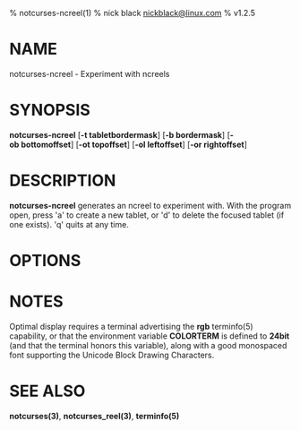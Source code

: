 % notcurses-ncreel(1)
% nick black <nickblack@linux.com>
% v1.2.5

# NAME

notcurses-ncreel - Experiment with ncreels

# SYNOPSIS

**notcurses-ncreel** [**-t tabletbordermask**] [**-b bordermask**] [**-ob bottomoffset**] [**-ot topoffset**] [**-ol leftoffset**] [**-or rightoffset**]

# DESCRIPTION

**notcurses-ncreel** generates an ncreel to experiment with. With the
program open, press 'a' to create a new tablet, or 'd' to delete the focused
tablet (if one exists). 'q' quits at any time.

# OPTIONS

# NOTES

Optimal display requires a terminal advertising the **rgb** terminfo(5)
capability, or that the environment variable **COLORTERM** is defined to
**24bit** (and that the terminal honors this variable), along with a good
monospaced font supporting the Unicode Block Drawing Characters.

# SEE ALSO

**notcurses(3)**,
**notcurses_reel(3)**,
**terminfo(5)**
